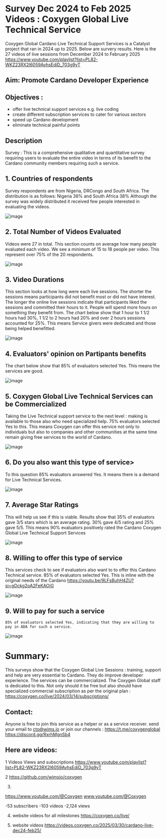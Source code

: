 # Survey Dec 2024 to Feb 2025 Videos : Coxygen Global Live Technical Service

Coxygen Global Cardano Live Technical Support Services is a Catalyst project that ran in 2024 up to 2025. Below are survery results.
Here is the 27 videos of live sessions from December 2024 to February 2025 https://www.youtube.com/playlist?list=PL82-WKZ23RX2l6059AvhsEdiD_703g9yT

## Aim: Promote Cardano Developer Experience
## Objectives : 
- offer live technical support services e.g. live coding
- create different subscription services to cater for various sectors
- speed up Cardano development
- eliminate technical painful points

## Description 
Survey : This is a comprehensive qualitative and quantitative survey requiring users to evaluate the entire video in terms of its benefit to the 
Cardano community members requiring such a service.

## 1. Countries of respondents
   Survey respondents are from Nigeria, DRCongo and South Africa. The distribution is as follows: Nigeria 38% and South Africa 38%
   Although the survey was widely distributed it received few people interested in evaluating the videos.
   
![image](https://github.com/user-attachments/assets/7e0ea8f1-1293-4e9b-9cdd-950e6a48b0c9)

## 2. Total Number of Videos Evaluated
   Videos were 27 in total. This section counts on average how many people evaluated each video. We see a minimum of 15 to 18 people per video.
   This represent over 75% of the 20 respondents.   

![image](https://github.com/user-attachments/assets/ced5880a-a98e-4ca0-aea0-b461702f5228)

## 3. Video Durations
   This section looks at how long were each live sessions. The shorter the sessions means participants did not benefit most or
   did not have interest. The longer the online live sessions indicate that participants liked the sessions and committed their
   hours to it. People will spend more hours on something they benefit from.
   The chart below show that 1 hour to 1 1/2 hours had 30%, 1 1/2 to 2 hours had 20% and over 2 hours sessions accounted for 25%.
   This means Service givers were dedicated and those being helped benefitted.

![image](https://github.com/user-attachments/assets/7dd5f1d1-9080-4b80-ae30-29cd70ab9500)

## 4. Evaluators' opinion on Partipants benefits
   The chart below show that 85% of evaluators selected Yes. This means the services are good.

![image](https://github.com/user-attachments/assets/04f47609-9995-43b8-819d-b32b89344a89)

## 5. Coxygen Global Live Technical Services can be Commercialized
   Taking the Live Technical support service to the next level : making is available to those also
   who need specialized help. 75% evaluators selected Yes to this. This means Coxygen can offer this service
   not only to individuals but also to companies and other communities at the same time remain
   giving free services to the world of Cardano.

![image](https://github.com/user-attachments/assets/5f5012af-31ad-4af0-978f-cec5151e0acf)

## 6. Do you also want this type of service>
   To this question 85% evaluators answered Yes. It means there is a demand for Live Technical Services.

![image](https://github.com/user-attachments/assets/c943f6d3-b521-466e-abc5-9d4c7426e117)

## 7. Average Star Ratings
   This will help us see if this is viable.
   Results show that 35% of evaluators gave 3/5 stars which is an average rating. 30% gave 4/5 rating and 25% gave
   5/5. This means 90% evaluators positively rated the Cardano Coxygen Global Live Technical Support Services

![image](https://github.com/user-attachments/assets/81fd7854-6b34-4b7a-9bcb-9407e4a06e23)

## 8. Willing to offer this type of service
   This services check to see if evaluators also want to to offer this Cardano Technical service.
   85% of evaluators selected Yes. This is inline with the original needs of the Cardano https://youtu.be/9LFsBuhH4ZU?si=gDckg2oA2FeKAOjG

![image](https://github.com/user-attachments/assets/65e1c89f-4b98-4b9f-a727-c6d57d3319e3)

## 9. Will to pay for such a service
    85% of evaluators selected Yes, indicating that they are willing to pay in ADA for such a service.

![image](https://github.com/user-attachments/assets/290442cb-834a-4758-a8d6-72a385c395c4)

# Summary:

This surveys show that the Coxygen Global Live Sessions : training, support and help are very essential to Cardano.
They do improve developer experience. The services can be commercialized. The Coxygen Global staff is dedicated to this.
Not only should it be free but also should have specialized commercial subscription as per the original plan : https://coxygen.co/live/2024/03/14/subscriptions/

## Contact:

Anyone is free to join this service as a helper or as a service receiver. send your email to cto@wims.io or join our channels :
https://t.me/coxygenglobal
https://discord.gg/RxrhMgnSb4

## Here are videos:

1 Videos Views and subscriptions 
https://www.youtube.com/playlist?list=PL82-WKZ23RX2l6059AvhsEdiD_703g9yT

2
https://github.com/wimsio/coxygen

3.
https://www.youtube.com/@Coxygen
www.youtube.com/@Coxygen

-53 subscribers
-103 videos
-2,124 views

4. website videos for all milestones
https://coxygen.co/live/

5. website videos 
https://videos.coxygen.co/2025/03/30/cardano-live-dec24-feb25/



















